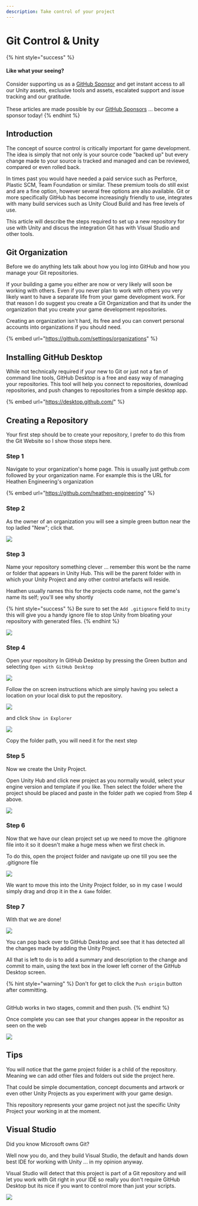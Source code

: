 ```yaml
---
description: Take control of your project
---
```


# Git Control & Unity

{% hint style="success" %}
#### Like what your seeing?

Consider supporting us as a [GitHub Sponsor](../../../../) and get instant access to all our Unity assets, exclusive tools and assets, escalated support and issue tracking and our gratitude.\
\
These articles are made possible by our [GitHub Sponsors](https://github.com/sponsors/heathen-engineering) ... become a sponsor today!
{% endhint %}

## Introduction

The concept of source control is critically important for game development. The idea is simply that not only is your source code "backed up" but every change made to your source is tracked and managed and can be reviewed, compared or even rolled back.

In times past you would have needed a paid service such as Perforce, Plastic SCM, Team Foundation or similar. These premium tools do still exist and are a fine option, however several free options are also available. Git or more specifically GitHub has become increasingly friendly to use, integrates with many build services such as Unity Cloud Build and has free levels of use.

This article will describe the steps required to set up a new repository for use with Unity and discus the integration Git has with Visual Studio and other tools.

## Git Organization

Before we do anything lets talk about how you log into GitHub and how you manage your Git repositories.

If your building a game you either are now or very likely will soon be working with others. Even if you never plan to work with others you very likely want to have a separate life from your game development work. For that reason I do suggest you create a Git Organization and that its under the organization that you create your game development repositories.

Creating an organization isn't hard, its free and you can convert personal accounts into organizations if you should need.

{% embed url="https://github.com/settings/organizations" %}

## Installing GitHub Desktop

While not technically required if your new to Git or just not a fan of command line tools, GitHub Desktop is a free and easy way of managing your repositories. This tool will help you connect to repositories, download repositories, and push changes to repositories from a simple desktop app.

{% embed url="https://desktop.github.com/" %}

## Creating a Repository

Your first step should be to create your repository, I prefer to do this from the Git Website so I show those steps here.

### Step 1&#x20;

Navigate to your organization's home page. This is usually just gethub.com followed by your organization name. For example this is the URL for Heathen Engineering's organization

{% embed url="https://github.com/heathen-engineering" %}

### Step 2

As the owner of an organization you will see a simple green button near the top ladled "New"; click that.

![](<../../../../.gitbook/assets/image (183).png>)

### Step 3

Name your repository something clever ... remember this wont be the name or folder that appears in Unity Hub. This will be the parent folder with in which your Unity Project and any other control artefacts will reside.

Heathen usually names this for the projects code name, not the game's name its self; you'll see why shortly

{% hint style="success" %}
Be sure to set the `Add .gitignore` field to `Unity` this will give you a handy ignore file to stop Unity from bloating your repository with generated files.
{% endhint %}

![](<../../../../.gitbook/assets/image (158).png>)

### Step 4

Open your repository In GitHub Desktop by pressing the Green button and selecting `Open with GitHub Desktop`

![](<../../../../.gitbook/assets/image (170).png>)

Follow the on screen instructions which are simply having you select a location on your local disk to put the repository.

![](<../../../../.gitbook/assets/image (159).png>)

and click `Show in Explorer`

![](<../../../../.gitbook/assets/image (171) (1).png>)

Copy the folder path, you will need it for the next step

### Step 5

Now we create the Unity Project.&#x20;

Open Unity Hub and click new project as you normally would, select your engine version and template if you like. Then select the folder where the project should be placed and paste in the folder path we copied from Step 4 above.

![](<../../../../.gitbook/assets/image (182).png>)

### Step 6

Now that we have our clean project set up we need to move the .gitignore file into it so it doesn't make a huge mess when we first check in.

To do this, open the project folder and navigate up one till you see the .gitignore file

![](<../../../../.gitbook/assets/image (167).png>)

We want to move this into the Unity Project folder, so in my case I would simply drag and drop it in the `A Game` folder.

### Step 7

With that we are done!

![](<../../../../.gitbook/assets/image (180).png>)

You can pop back over to GitHub Desktop and see that it has detected all the changes made by adding the Unity Project.

All that is left to do is to add a summary and description to the change and commit to main, using the text box in the lower left corner of the GitHub Desktop screen.

{% hint style="warning" %}
Don't for get to click the `Push origin` button after committing.

\
GitHub works in two stages, commit and then push.
{% endhint %}

Once complete you can see that your changes appear in the repositor as seen on the web

![](<../../../../.gitbook/assets/image (184).png>)

## Tips

You will notice that the game project folder is a child of the repository. Meaning we can add other files and folders out side the project here.

That could be simple documentation, concept documents and artwork or even other Unity Projects as you experiment with your game design.

This repository represents your game project not just the specific Unity Project your working in at the moment.

## Visual Studio

Did you know Microsoft owns Git?

Well now you do, and they build Visual Studio, the default and hands down best IDE for working with Unity ... in my opinion anyway.

Visual Studio will detect that this project is part of a Git repository and will let you work with Git right in your IDE so really you don't require GitHub Desktop but its nice if you want to control more than just your scripts.

![](<../../../../.gitbook/assets/image (168).png>)

